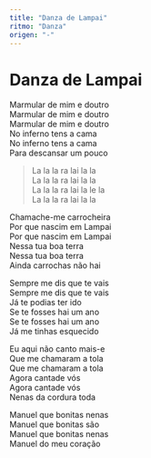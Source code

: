 ```yaml
---
title: "Danza de Lampai"
ritmo: "Danza"
origen: "-"
---
```


# Danza de Lampai

Marmular de mim e doutro<br>
Marmular de mim e doutro<br>
Marmular de mim e doutro<br>
No inferno tens a cama<br>
No inferno tens a cama<br>
Para descansar um pouco

> La la la ra lai la la<br>
La la la ra lai la la<br>
La la la ra lai la le la<br>
La la la ra lai la la

Chamache-me carrocheira<br>
Por que nascim em Lampai<br>
Por que nascim em Lampai<br>
Nessa tua boa terra<br>
Nessa tua boa terra<br>
Ainda carrochas não hai

Sempre me dis que te vais<br>
Sempre me dis que te vais<br>
Já te podias ter ido<br>
Se te fosses hai um ano<br>
Se te fosses hai um ano<br>
Já me tinhas esquecido

Eu aqui não canto mais-e<br>
Que me chamaram a tola<br>
Que me chamaram a tola<br>
Agora cantade vós<br>
Agora cantade vós<br>
Nenas da cordura toda

Manuel que bonitas nenas<br>
Manuel que bonitas são<br>
Manuel que bonitas nenas<br>
Manuel do meu coração